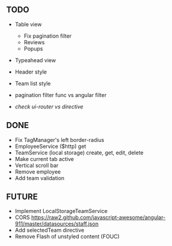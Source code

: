 ## TODO
* Table view
  * Fix pagination filter
  * Reviews
  * Popups
* Typeahead view
* Header style
* Team list style
* pagination filter func vs angular filter

* _check ui-router vs directive_


## DONE 
* Fix TagManager's left border-radius
* EmployeeService ($http) get
* TeamService (local storage) create, get, edit, delete
* Make current tab active
* Vertical scroll bar
* Remove employee
* Add team validation

## FUTURE
* Implement LocalStorageTeamService
* CORS https://raw2.github.com/javascript-awesome/angular-911/master/datasources/staff.json
* Add selectedTeam directive
* Remove Flash of unstyled content (FOUC)